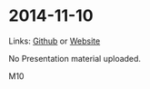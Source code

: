 # 2014-11-10
Links: [Github](https://github.com/irsbugs/meetings/blob/master/2014/2014-11-10/README.md) or [Website](https://irsbugs.github.io/meetings/2014/2014-11-10/) 

No Presentation material uploaded.

M10
